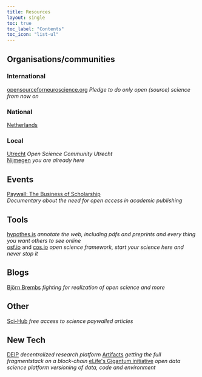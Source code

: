 ```yaml
---
title: Resources
layout: single
toc: true
toc_label: "Contents"
toc_icon: "list-ul"
---
```


## Organisations/communities

### International
[opensourceforneuroscience.org](https://opensourceforneuroscience.org) _Pledge to do only open (source) science from now on_

### National
[Netherlands](https://www.openscience.nl/)

### Local
[Utrecht](https://openscience-utrecht.com/) _Open Science Community Utrecht_  
[Nijmegen](https://radboud-university.github.io/osc-nijmegen) _you are already here_

## Events
[Paywall: The Business of Scholarship](https://paywallthemovie.com/screenings)  
_Documentary about the need for open access in academic publishing_

## Tools
[hypothes.is](https://hypothes.is) _annotate the web, including pdfs and preprints and every thing you
 want others to see online_  
[osf.io](https://osf.io) and [cos.io](https://cos.io) _open science framework, start your science here
and never stop it_

## Blogs
[Björn Brembs](http://bjoern.brembs.net/)
_fighting for realization of open science and more_

## Other
[Sci-Hub](http://sci-hub.tw) _free access to science paywalled articles_

## New Tech
[DEIP](https://deip.world) _decentralized research platform_
[Artifacts](https://artifacts.ai) _getting the full fragmentstack on a block-chain_ 
[eLife's Gigantum initiative](https://elifesciences.org/labs/bdbeac92/gigantum-a-simple-way-to-create-and-share-reproducible-data-science-and-research) _open data science platform versioning of data, code and environment_
